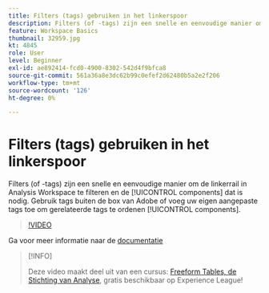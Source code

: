 ```yaml
---
title: Filters (tags) gebruiken in het linkerspoor
description: Filters (of -tags) zijn een snelle en eenvoudige manier om de linkerrail in Analysis Workspace te filteren en de gewenste onderdelen te zoeken. Gebruik tags die buiten de box vallen en door Adobe worden aangeboden, of voeg uw eigen aangepaste tags toe om gerelateerde componenten te ordenen.
feature: Workspace Basics
thumbnail: 32959.jpg
kt: 4845
role: User
level: Beginner
exl-id: ae892414-fcd0-4900-8302-542d4f9bfca8
source-git-commit: 561a36a8e3dc62b99c0efef2d62480b5a2e2f206
workflow-type: tm+mt
source-wordcount: '126'
ht-degree: 0%

---
```


# Filters (tags) gebruiken in het linkerspoor

Filters (of -tags) zijn een snelle en eenvoudige manier om de linkerrail in Analysis Workspace te filteren en de [!UICONTROL components] dat is nodig. Gebruik tags buiten de box van Adobe of voeg uw eigen aangepaste tags toe om gerelateerde tags te ordenen [!UICONTROL components].

>[!VIDEO](https://video.tv.adobe.com/v/32959/?quality=12)

Ga voor meer informatie naar de [documentatie](https://experienceleague.adobe.com/docs/analytics/analyze/analysis-workspace/analysis-workspace-features.html)

>[!INFO]
>
> Deze video maakt deel uit van een cursus: [Freeform Tables, de Stichting van Analyse](https://experienceleague.adobe.com/?recommended=Analytics-U-1-2020.3), gratis beschikbaar op Experience League!
